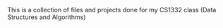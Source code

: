 This is a collection of files and projects done for my CS1332 class (Data Structures and Algorithms)

